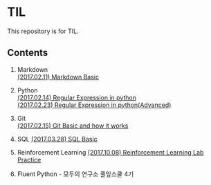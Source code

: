 # TIL
This repository is for TIL.

## Contents

1. Markdown  
[\(2017.02.11\) Markdown Basic](https://github.com/ahracho/TIL/blob/master/Markdown_20170211.md)   

2. Python  
[\(2017.02.14\) Regular Expression in python](https://github.com/ahracho/TIL/blob/master/RegEx_20170214.md)   
[\(2017.02.23\) Regular Expression in python(Advanced)](https://github.com/ahracho/TIL/blob/master/RegEx2_20170223.md)   

3. Git  
[\(2017.02.15\) Git Basic and how it works](https://github.com/ahracho/TIL/blob/master/git_basic_20170215.md)   

4. SQL
[\(2017.03.28\) SQL Basic](https://github.com/ahracho/TIL/blob/master/sql_20170328.md)   

5. Reinforcement Learning
[\(2017.10.08\) Reinforcement Learning Lab Practice](https://github.com/ahracho/deeplearning-for-everyone)

6. Fluent Python - 모두의 연구소 풀잎스쿨 4기

